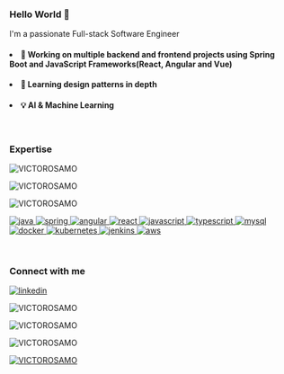 
<h3>Hello World 👋</h3>
<p>I'm a passionate Full-stack Software Engineer </p>

  <un>
<h4><li> 🔭 Working on multiple backend and frontend projects using Spring Boot and JavaScript Frameworks(React, Angular and Vue)</li></h4>
<h4><li>🌱 Learning design patterns in depth</li></h4>
<h4><li>💡 AI & Machine Learning</li></h4>
     <br/> 
</ul>
  
<h3> Expertise</h3>
<p><img src="https://github-readme-stats.vercel.app/api/top-langs?username=VICTOROSAMO&show_icons=true&locale=en&layout=compact" alt="VICTOROSAMO" /></p>

<p><img align="center" src="https://github-readme-stats.vercel.app/api?username=VICTOROSAMO&show_icons=true&locale=en" alt="VICTOROSAMO" /></p>
<p><img src="https://github-readme-stats.vercel.app/api/top-langs?username=VICTOROSAMO&show_icons=true&locale=en&layout=compact" alt="VICTOROSAMO" /></p>
<p>
  <a target="_blank" href="https://www.java.com">
    <img src="https://img.shields.io/badge/Java-007396?style=for-the-badge&logo=java&logoColor=white" alt="java" />
  </a>
  <a target="_blank" href="https://spring.io">
    <img src="https://img.shields.io/badge/Spring-6DB33F?style=for-the-badge&logo=spring&logoColor=white" alt="spring" />
  </a>
  <a target="_blank" href="https://angular.io">
    <img src="https://img.shields.io/badge/Angular-DD0031?style=for-the-badge&logo=angular&logoColor=white" alt="angular" />
  </a>
  <a target="_blank" href="https://reactjs.org">
    <img src="https://img.shields.io/badge/React-61DAFB?style=for-the-badge&logo=react&logoColor=black" alt="react" />
  </a>
  <a target="_blank" href="https://www.javascript.com">
    <img src="https://img.shields.io/badge/JavaScript-F7DF1E?style=for-the-badge&logo=javascript&logoColor=black" alt="javascript" />
  </a>
  <a target="_blank" href="https://www.typescriptlang.org">
    <img src="https://img.shields.io/badge/TypeScript-3178C6?style=for-the-badge&logo=typescript&logoColor=white" alt="typescript" />
  </a>
  <a target="_blank" href="https://www.mysql.com">
    <img src="https://img.shields.io/badge/MySQL-4479A1?style=for-the-badge&logo=mysql&logoColor=white" alt="mysql" />
  </a>
  <a target="_blank" href="https://www.docker.com">
    <img src="https://img.shields.io/badge/Docker-2496ED?style=for-the-badge&logo=docker&logoColor=white" alt="docker" />
  </a>
  <a target="_blank" href="https://kubernetes.io">
    <img src="https://img.shields.io/badge/Kubernetes-326CE5?style=for-the-badge&logo=kubernetes&logoColor=white" alt="kubernetes" />
  </a>
  <a target="_blank" href="https://www.jenkins.io">
    <img src="https://img.shields.io/badge/Jenkins-D24939?style=for-the-badge&logo=jenkins&logoColor=white" alt="jenkins" />
  </a>
  <a target="_blank" href="https://aws.amazon.com">
    <img src="https://img.shields.io/badge/AWS-232F3E?style=for-the-badge&logo=amazon-aws&logoColor=white" alt="aws" />
  </a>
</p>
<br/>

<h3>Connect with me</h3>
<p>
  <a target="_blank" href="https://www.linkedin.com/in/victor-osamo-b2ab9421b/">
    <img src="https://img.shields.io/badge/LinkedIn-0A66C2?style=for-the-badge&logo=linkedin&logoColor=white" alt="linkedin" />
  </a>
</p>

<p><img align="center" src="https://github-readme-stats.vercel.app/api?username=VICTOROSAMO&show_icons=true&locale=en" alt="VICTOROSAMO" /></p>
<p><img align="center" src="https://github-readme-streak-stats.herokuapp.com/?user=VICTOROSAMO&" alt="VICTOROSAMO" /></p>
<p><img src="https://github-readme-stats.vercel.app/api/top-langs?username=VICTOROSAMO&show_icons=true&locale=en&layout=compact" alt="VICTOROSAMO" /></p>
<p><a href="https://github.com/ryo-ma/github-profile-trophy"><img src="https://github-profile-trophy.vercel.app/?username=VICTOROSAMO" alt="VICTOROSAMO" /></a></p>
